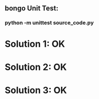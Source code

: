 ## bongo Unit Test: 
### python -m unittest source_code.py

# Solution 1: OK
# Solution 2: OK
# Solution 3: OK

